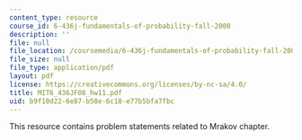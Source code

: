 ```yaml
---
content_type: resource
course_id: 6-436j-fundamentals-of-probability-fall-2008
description: ''
file: null
file_location: /coursemedia/6-436j-fundamentals-of-probability-fall-2008/b9f10d226e87b58e6c18e77b5bfa7fbc_MIT6_436JF08_hw11.pdf
file_size: null
file_type: application/pdf
layout: pdf
license: https://creativecommons.org/licenses/by-nc-sa/4.0/
title: MIT6_436JF08_hw11.pdf
uid: b9f10d22-6e87-b58e-6c18-e77b5bfa7fbc
---
```

This resource contains problem statements related to Mrakov chapter.